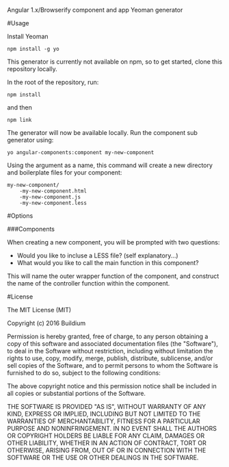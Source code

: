 Angular 1.x/Browserify component and app Yeoman generator

#Usage

Install Yeoman

```
npm install -g yo
```

This generator is currently not available on npm, so to get started, clone this repository locally.

In the root of the repository, run:

```
npm install
```

and then

```
npm link
```

The generator will now be available locally.  Run the component sub generator using:

```
yo angular-components:component my-new-component
```

Using the argument as a name, this command will create a new directory and boilerplate files for your component:

```
my-new-component/
    -my-new-component.html
    -my-new-component.js
    -my-new-component.less
```

#Options

###Components

When creating a new component, you will be prompted with two questions:

<ul>
    <li>Would you like to incluse a LESS file? (self explanatory...)</li>
    <li>What would you like to call the main function in this component?</li>
</ul>

This will name the outer wrapper function of the component, and construct the name of the controller function within the component.



#License

The MIT License (MIT)

Copyright (c) 2016 Buildium

Permission is hereby granted, free of charge, to any person obtaining a copy of this software and associated documentation files (the "Software"), to deal in the Software without restriction, including without limitation the rights to use, copy, modify, merge, publish, distribute, sublicense, and/or sell copies of the Software, and to permit persons to whom the Software is furnished to do so, subject to the following conditions:

The above copyright notice and this permission notice shall be included in all copies or substantial portions of the Software.

THE SOFTWARE IS PROVIDED "AS IS", WITHOUT WARRANTY OF ANY KIND, EXPRESS OR IMPLIED, INCLUDING BUT NOT LIMITED TO THE WARRANTIES OF MERCHANTABILITY, FITNESS FOR A PARTICULAR PURPOSE AND NONINFRINGEMENT. IN NO EVENT SHALL THE AUTHORS OR COPYRIGHT HOLDERS BE LIABLE FOR ANY CLAIM, DAMAGES OR OTHER LIABILITY, WHETHER IN AN ACTION OF CONTRACT, TORT OR OTHERWISE, ARISING FROM, OUT OF OR IN CONNECTION WITH THE SOFTWARE OR THE USE OR OTHER DEALINGS IN THE SOFTWARE.